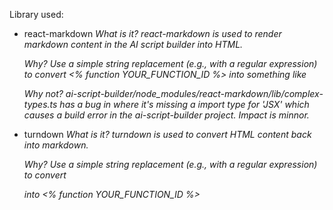 Library used:

- react-markdown
  _What is it? react-markdown is used to render markdown content in the AI script builder into HTML._

  _Why?
  Use a simple string replacement (e.g., with a regular expression) to convert <% function YOUR_FUNCTION_ID %> into something like <div data-component-type="custom-function" data-component-id="YOUR_FUNCTION_ID"></div>_

  _Why not?
  ai-script-builder/node_modules/react-markdown/lib/complex-types.ts has a bug in where it's missing a import type for 'JSX' which causes a build error in the ai-script-builder project. Impact is minnor._

- turndown
  _What is it? turndown is used to convert HTML content back into markdown._

  _Why?
  Use a simple string replacement (e.g., with a regular expression) to convert <div data-component-type="custom-function" data-component-id="YOUR_FUNCTION_ID"></div> into <% function YOUR_FUNCTION_ID %>_

